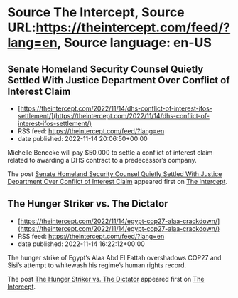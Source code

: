 # Source The Intercept, Source URL:https://theintercept.com/feed/?lang=en, Source language: en-US

## Senate Homeland Security Counsel Quietly Settled With Justice Department Over Conflict of Interest Claim
 - [https://theintercept.com/2022/11/14/dhs-conflict-of-interest-ifos-settlement/](https://theintercept.com/2022/11/14/dhs-conflict-of-interest-ifos-settlement/)
 - RSS feed: https://theintercept.com/feed/?lang=en
 - date published: 2022-11-14 20:06:50+00:00

<p>Michelle Benecke will pay $50,000 to settle a conflict of interest claim related to awarding a DHS contract to a predecessor’s company.</p>
<p>The post <a href="https://theintercept.com/2022/11/14/dhs-conflict-of-interest-ifos-settlement/" rel="nofollow">Senate Homeland Security Counsel Quietly Settled With Justice Department Over Conflict of Interest Claim</a> appeared first on <a href="https://theintercept.com" rel="nofollow">The Intercept</a>.</p>

## The Hunger Striker vs. The Dictator
 - [https://theintercept.com/2022/11/14/egypt-cop27-alaa-crackdown/](https://theintercept.com/2022/11/14/egypt-cop27-alaa-crackdown/)
 - RSS feed: https://theintercept.com/feed/?lang=en
 - date published: 2022-11-14 16:22:12+00:00

<p>The hunger strike of Egypt’s Alaa Abd El Fattah overshadows COP27 and Sisi’s attempt to whitewash his regime’s human rights record.</p>
<p>The post <a href="https://theintercept.com/2022/11/14/egypt-cop27-alaa-crackdown/" rel="nofollow">The Hunger Striker vs. The Dictator</a> appeared first on <a href="https://theintercept.com" rel="nofollow">The Intercept</a>.</p>
